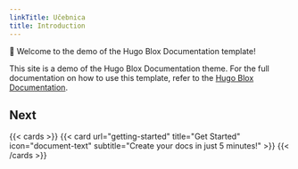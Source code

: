 ```yaml
---
linkTitle: Učebnica
title: Introduction
---
```


👋 Welcome to the demo of the Hugo Blox Documentation template!

<!--more-->

This site is a demo of the Hugo Blox Documentation theme. For the full documentation on how to use this template, refer to the [Hugo Blox Documentation](https://docs.hugoblox.com/).

## Next

{{< cards >}}
  {{< card url="getting-started" title="Get Started" icon="document-text" subtitle="Create your docs in just 5 minutes!" >}}
{{< /cards >}}
